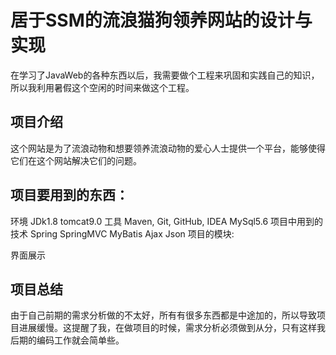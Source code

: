 # 居于SSM的流浪猫狗领养网站的设计与实现 
在学习了JavaWeb的各种东西以后，我需要做个工程来巩固和实践自己的知识，所以我利用暑假这个空闲的时间来做这个工程。
   ## 项目介绍
这个网站是为了流浪动物和想要领养流浪动物的爱心人士提供一个平台，能够使得它们在这个网站解决它们的问题。
## 项目要用到的东西：
环境 JDk1.8 tomcat9.0
工具 Maven, Git, GitHub, IDEA MySql5.6
项目中用到的技术 Spring SpringMVC MyBatis Ajax Json
项目的模块:
        
界面展示
      
## 项目总结
由于自己前期的需求分析做的不太好，所有有很多东西都是中途加的，所以导致项目进展缓慢。这提醒了我，在做项目的时候，需求分析必须做到从分，只有这样我后期的编码工作就会简单些。
